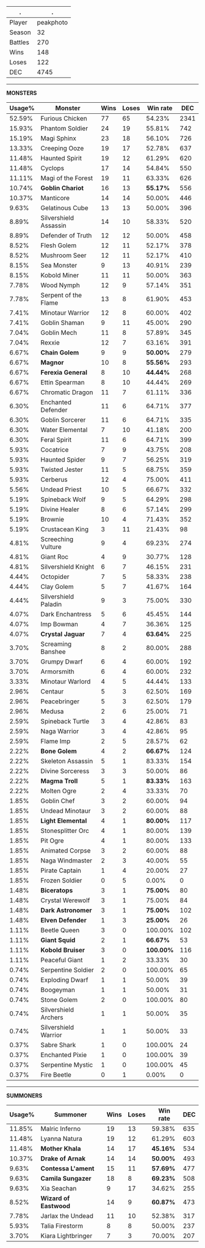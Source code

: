 .|.
|-|-
Player|peakphoto
Season|32
Battles|270
Wins|148
Loses|122
DEC|4745

---
**MONSTERS**

Usage%|Monster|Wins|Loses|Win rate|DEC|
-|-|-|-|-|-|
52.59%|Furious Chicken|77|65|54.23%|2341|
15.93%|Phantom Soldier|24|19|55.81%|742|
15.19%|Magi Sphinx|23|18|56.10%|726|
13.33%|Creeping Ooze|19|17|52.78%|637|
11.48%|Haunted Spirit|19|12|61.29%|620|
11.48%|Cyclops|17|14|54.84%|550|
11.11%|Magi of the Forest|19|11|63.33%|626|
10.74%|**Goblin Chariot**|16|13|**55.17%**|556|
10.37%|Manticore|14|14|50.00%|446|
9.63%|Gelatinous Cube|13|13|50.00%|396|
8.89%|Silvershield Assassin|14|10|58.33%|520|
8.89%|Defender of Truth|12|12|50.00%|458|
8.52%|Flesh Golem|12|11|52.17%|378|
8.52%|Mushroom Seer|12|11|52.17%|410|
8.15%|Sea Monster|9|13|40.91%|239|
8.15%|Kobold Miner|11|11|50.00%|363|
7.78%|Wood Nymph|12|9|57.14%|351|
7.78%|Serpent of the Flame|13|8|61.90%|453|
7.41%|Minotaur Warrior|12|8|60.00%|402|
7.41%|Goblin Shaman|9|11|45.00%|290|
7.04%|Goblin Mech|11|8|57.89%|345|
7.04%|Rexxie|12|7|63.16%|391|
6.67%|**Chain Golem**|9|9|**50.00%**|279|
6.67%|**Magnor**|10|8|**55.56%**|293|
6.67%|**Ferexia General**|8|10|**44.44%**|268|
6.67%|Ettin Spearman|8|10|44.44%|269|
6.67%|Chromatic Dragon|11|7|61.11%|336|
6.30%|Enchanted Defender|11|6|64.71%|377|
6.30%|Goblin Sorcerer|11|6|64.71%|335|
6.30%|Water Elemental|7|10|41.18%|200|
6.30%|Feral Spirit|11|6|64.71%|399|
5.93%|Cocatrice|7|9|43.75%|208|
5.93%|Haunted Spider|9|7|56.25%|319|
5.93%|Twisted Jester|11|5|68.75%|359|
5.93%|Cerberus|12|4|75.00%|411|
5.56%|Undead Priest|10|5|66.67%|332|
5.19%|Spineback Wolf|9|5|64.29%|298|
5.19%|Divine Healer|8|6|57.14%|299|
5.19%|Brownie|10|4|71.43%|352|
5.19%|Crustacean King|3|11|21.43%|98|
4.81%|Screeching Vulture|9|4|69.23%|274|
4.81%|Giant Roc|4|9|30.77%|128|
4.81%|Silvershield Knight|6|7|46.15%|231|
4.44%|Octopider|7|5|58.33%|238|
4.44%|Clay Golem|5|7|41.67%|164|
4.44%|Silvershield Paladin|9|3|75.00%|330|
4.07%|Dark Enchantress|5|6|45.45%|144|
4.07%|Imp Bowman|4|7|36.36%|125|
4.07%|**Crystal Jaguar**|7|4|**63.64%**|225|
3.70%|Screaming Banshee|8|2|80.00%|288|
3.70%|Grumpy Dwarf|6|4|60.00%|192|
3.70%|Armorsmith|6|4|60.00%|232|
3.33%|Minotaur Warlord|4|5|44.44%|133|
2.96%|Centaur|5|3|62.50%|169|
2.96%|Peacebringer|5|3|62.50%|179|
2.96%|Medusa|2|6|25.00%|71|
2.59%|Spineback Turtle|3|4|42.86%|83|
2.59%|Naga Warrior|3|4|42.86%|95|
2.59%|Flame Imp|2|5|28.57%|62|
2.22%|**Bone Golem**|4|2|**66.67%**|124|
2.22%|Skeleton Assassin|5|1|83.33%|154|
2.22%|Divine Sorceress|3|3|50.00%|86|
2.22%|**Magma Troll**|5|1|**83.33%**|163|
2.22%|Molten Ogre|2|4|33.33%|70|
1.85%|Goblin Chef|3|2|60.00%|94|
1.85%|Undead Minotaur|3|2|60.00%|88|
1.85%|**Light Elemental**|4|1|**80.00%**|117|
1.85%|Stonesplitter Orc|4|1|80.00%|139|
1.85%|Pit Ogre|4|1|80.00%|133|
1.85%|Animated Corpse|3|2|60.00%|88|
1.85%|Naga Windmaster|2|3|40.00%|55|
1.85%|Pirate Captain|1|4|20.00%|27|
1.85%|Frozen Soldier|0|5|0.00%|0|
1.48%|**Biceratops**|3|1|**75.00%**|80|
1.48%|Crystal Werewolf|3|1|75.00%|84|
1.48%|**Dark Astronomer**|3|1|**75.00%**|102|
1.48%|**Elven Defender**|1|3|**25.00%**|26|
1.11%|Beetle Queen|3|0|100.00%|102|
1.11%|**Giant Squid**|2|1|**66.67%**|53|
1.11%|**Kobold Bruiser**|3|0|**100.00%**|116|
1.11%|Peaceful Giant|1|2|33.33%|30|
0.74%|Serpentine Soldier|2|0|100.00%|65|
0.74%|Exploding Dwarf|1|1|50.00%|39|
0.74%|Boogeyman|1|1|50.00%|31|
0.74%|Stone Golem|2|0|100.00%|80|
0.74%|Silvershield Archers|1|1|50.00%|35|
0.74%|Silvershield Warrior|1|1|50.00%|33|
0.37%|Sabre Shark|1|0|100.00%|24|
0.37%|Enchanted Pixie|1|0|100.00%|39|
0.37%|Serpentine Mystic|1|0|100.00%|45|
0.37%|Fire Beetle|0|1|0.00%|0|

---
**SUMMONERS**

Usage%|Summoner|Wins|Loses|Win rate|DEC|
-|-|-|-|-|-|
11.85%|Malric Inferno|19|13|59.38%|635|
11.48%|Lyanna Natura|19|12|61.29%|603|
11.48%|**Mother Khala**|14|17|**45.16%**|534|
10.37%|**Drake of Arnak**|14|14|**50.00%**|493|
9.63%|**Contessa L'ament**|15|11|**57.69%**|477|
9.63%|**Camila Sungazer**|18|8|**69.23%**|508|
9.63%|Xia Seachan|9|17|34.62%|255|
8.52%|**Wizard of Eastwood**|14|9|**60.87%**|473|
7.78%|Jarlax the Undead|11|10|52.38%|317|
5.93%|Talia Firestorm|8|8|50.00%|237|
3.70%|Kiara Lightbringer|7|3|70.00%|207|
